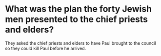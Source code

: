 # What was the plan the forty Jewish men presented to the chief priests and elders?

They asked the chief priests and elders to have Paul brought to the council so they could kill Paul before he arrived.
